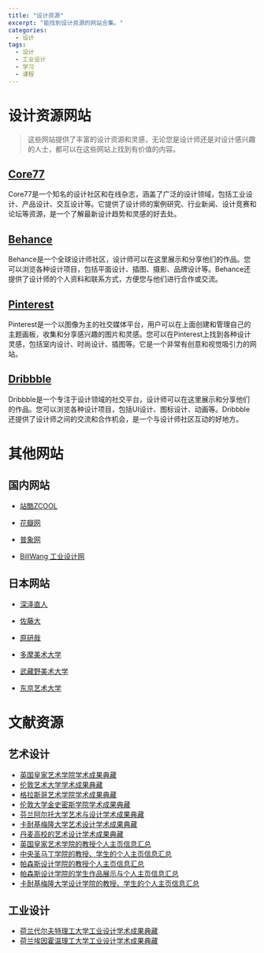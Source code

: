 ```yaml
---
title: "设计资源"
excerpt: "能找到设计资源的网站合集。"
categories:
  - 设计
tags:
  - 设计
  - 工业设计
  - 学习
  - 课程
---
```


# 设计资源网站

> 这些网站提供了丰富的设计资源和灵感，无论您是设计师还是对设计感兴趣的人士，都可以在这些网站上找到有价值的内容。

## [Core77](http://www.core77.com)

Core77是一个知名的设计社区和在线杂志，涵盖了广泛的设计领域，包括工业设计、产品设计、交互设计等。它提供了设计师的案例研究、行业新闻、设计竞赛和论坛等资源，是一个了解最新设计趋势和灵感的好去处。

## [Behance](https://www.behance.net)

Behance是一个全球设计师社区，设计师可以在这里展示和分享他们的作品。您可以浏览各种设计项目，包括平面设计、插图、摄影、品牌设计等。Behance还提供了设计师的个人资料和联系方式，方便您与他们进行合作或交流。

## [Pinterest](https://www.pinterest.com)

Pinterest是一个以图像为主的社交媒体平台，用户可以在上面创建和管理自己的主题画板，收集和分享感兴趣的图片和灵感。您可以在Pinterest上找到各种设计灵感，包括室内设计、时尚设计、插图等。它是一个非常有创意和视觉吸引力的网站。

## [Dribbble](https://dribbble.com)

Dribbble是一个专注于设计领域的社交平台，设计师可以在这里展示和分享他们的作品。您可以浏览各种设计项目，包括UI设计、图标设计、动画等。Dribbble还提供了设计师之间的交流和合作机会，是一个与设计师社区互动的好地方。

# 其他网站

## 国内网站

- [站酷ZCOOL](https://www.zcool.com.cn/)

- [花瓣网](https://huaban.com/)

- [普象网](https://www.puxiang.com/)
- [BillWang 工业设计网](https://billwang.net/default.html)

## 日本网站

- [深泽直人](https://naotofukasawa.com)
- [佐藤大](https://www.nendo.jp)

- [原研哉](https://www.ndc.co.jp)

- [多摩美术大学](https://www.tamabi.ac.jp)

- [武藏野美术大学](https://www.musabi.ac.jp)

- [东京艺术大学](https://www.geidai.ac.jp)

# 文献资源

## 艺术设计

- [英国皇家艺术学院学术成果典藏](http://researchonline.rca.ac.uk/view/divisions/)
- [伦敦艺术大学学术成果典藏](http://ualresearchonline.arts.ac.uk/view/divisions/)
- [格拉斯哥艺术学院学术成果典藏](http://radar.gsa.ac.uk/view/divisions_and_creator/)
- [伦敦大学金史密斯学院学术成果典藏](http://research.gold.ac.uk/view/divisions/divisions.html)
- [芬兰阿尔托大学艺术与设计学术成果典藏](https://research.aalto.fi/en/organisations/school-of-arts-design-and-architecture(e8549876-b79f-45fb-a813-c14cefa9936f).html)
- [卡耐基梅隆大学艺术设计学术成果典藏](https://kilthub.cmu.edu/categories/Built_Environment_and_Design/1101)
- [丹麦高校的艺术设计学术成果典藏](https://adk.elsevierpure.com/en/organisations/)
- [英国皇家艺术学院的教授个人主页信息汇总](https://www.rca.ac.uk/more/staff/)
- [中央圣马丁学院的教授、学生的个人主页信息汇总](https://www.arts.ac.uk/colleges/central-saint-martins/people)
- [帕森斯设计学院的教授个人主页信息汇总](https://www.newschool.edu/parsons/faculty/)
- [帕森斯设计学院的学生作品展示与个人主页信息汇总](https://www.newschool.edu/parsons/student-work/)
- [卡耐基梅隆大学设计学院的教授、学生的个人主页信息汇总](https://design.cmu.edu/people)

## 工业设计

- [荷兰代尔夫特理工大学工业设计学术成果典藏](https://pure.tudelft.nl/portal/en/organisations/industrial-design-engineering(e3ba938c-5fb8-4d18-89df-e4c7be918b06).html)
- [荷兰埃因霍温理工大学工业设计学术成果典藏](https://research.tue.nl/en/organisations/department-of-industrial-design)
